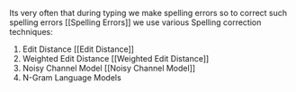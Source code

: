 Its very often that during typing we make spelling errors so to correct such spelling errors [[Spelling Errors]] we use various Spelling correction techniques:
1. Edit Distance [[Edit Distance]]
2. Weighted Edit Distance [[Weighted Edit Distance]]
3. Noisy Channel Model [[Noisy Channel Model]]
4. N-Gram Language Models
